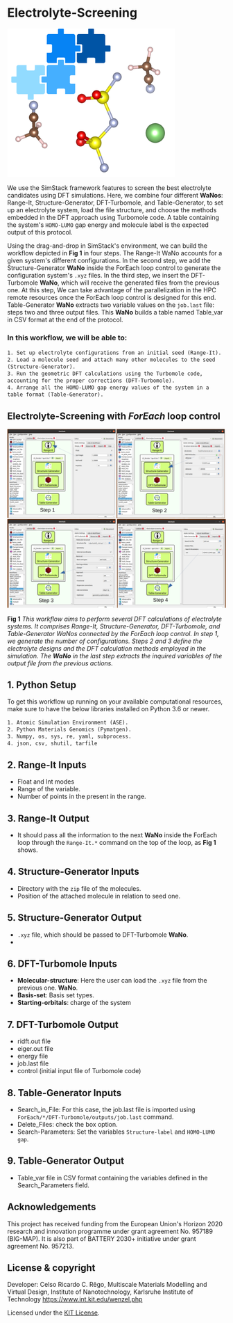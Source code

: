 # Electrolyte-Screening
![Electrolyte-Screening WaNo logo](https://raw.githubusercontent.com/KIT-Workflows/Electrolyte-Screening/main/Structure-Generator/Structure-Generator.png)

We use the SimStack framework features to screen the best electrolyte candidates using DFT simulations. Here, we combine four different **WaNos**: Range-It, Structure-Generator, DFT-Turbomole, and Table-Generator, to set up an electrolyte system, load the file structure, and choose the methods embedded in the DFT approach using Turbomole code. A table containing the system's `HOMO-LUMO` gap energy and molecule label is the expected output of this protocol.

Using the drag-and-drop in SimStack's environment, we can build the workflow depicted in **Fig 1** in four steps. The Range-It WaNo accounts for a given system's different configurations. In the second step, we add the Structure-Generator **WaNo** inside the ForEach loop control to generate the configuration system's ```.xyz``` files. In the third step, we insert the DFT-Turbomole **WaNo**, which will receive the generated files from the previous one. At this step, We can take advantage of the parallelization in the HPC remote resources once the ForEach loop control is designed for this end. Table-Generator **WaNo** extracts two variable values on the ```job.last``` file: steps two and three output files. This **WaNo** builds a table named Table_var in CSV format at the end of the protocol.

### In this workflow, we will be able to:
```
1. Set up electrolyte configurations from an initial seed (Range-It).
2. Load a molecule seed and attach many other molecules to the seed (Structure-Generator).
3. Run the geometric DFT calculations using the Turbomole code, accounting for the proper corrections (DFT-Turbomole).
4. Arrange all the HOMO-LUMO gap energy values of the system in a table format (Table-Generator).
```

## Electrolyte-Screening with **_ForEach_** loop control
![Semantic description of image](Electrolyte-Screening.png)

**Fig 1** _This workflow aims to perform several DFT calculations of electrolyte systems. It comprises Range-It, Structure-Generator, DFT-Turbomole, and Table-Generator WaNos connected by the ForEach loop control. In step 1, we generate the number of configurations. Steps 2 and 3 define the electrolyte designs and the DFT calculation methods employed in the simulation. The **WaNo** in the last step extracts the inquired variables of the output file from the previous actions._

## 1. Python Setup
To get this workflow up running on your available computational resources, make sure to have the below libraries installed on Python 3.6 or newer.

```
1. Atomic Simulation Environment (ASE).
2. Python Materials Genomics (Pymatgen).
3. Numpy, os, sys, re, yaml, subprocess.
4. json, csv, shutil, tarfile 
```
## 2. Range-It Inputs
- Float and Int modes
- Range of the variable. 
- Number of points in the present in the range.
## 3. Range-It Output
- It should pass all the information to the next **WaNo** inside the ForEach loop through the ```Range-It.*``` command on the top of the loop, as **Fig 1** shows.
## 4. Structure-Generator Inputs
- Directory with the ```zip``` file of the molecules.
- Position of the attached molecule in relation to seed one.
## 5. Structure-Generator Output
- `.xyz` file, which should be passed to DFT-Turbomole **WaNo**.
- 
## 6. DFT-Turbomole Inputs
- **Molecular-structure**: Here the user can load the `.xyz` file from the previous one. **WaNo**.
- **Basis-set**: Basis set types.
- **Starting-orbitals**: charge of the system
## 7. DFT-Turbomole Output
-  ridft.out file
-  eiger.out file
-  energy file
-  job.last file
-  control (initial input file of Turbomole code)
## 8. Table-Generator Inputs
- Search_in_File: For this case, the job.last file is imported using `ForEach/*/DFT-Turbomole/outputs/job.last` command.
- Delete_Files: check the box option.
- Search-Parameters: Set the variables `Structure-label` and `HOMO-LUMO gap`.  
## 9. Table-Generator Output
- Table_var file in CSV format containing the variables defined in the Search_Parameters field.

## Acknowledgements
This project has received funding from the European Union's Horizon 2020 research and innovation programme under grant agreement No. 957189 (BIG-MAP). It is also part of BATTERY 2030+ initiative under grant agreement No. 957213.

## License & copyright
  Developer: Celso Ricardo C. Rêgo, 
  Multiscale Materials Modelling and Virtual Design,
  Institute of Nanotechnology, Karlsruhe Institute of Technology
  https://www.int.kit.edu/wenzel.php

Licensed under the [KIT License](LICENSE).
